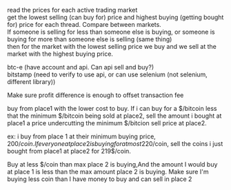 read the prices for each active trading market  
get the lowest selling (can buy for) price and highest buying (getting bought for) price for each thread. Compare between markets.  
If someone is selling for less than someone else is buying, or someone is buying for more than someone else is selling (same thing)  
then for the market with the lowest selling price we buy and we sell at the market with the highest buying price.  

btc-e (have account and api. Can api sell and buy?)  
bitstamp (need to verify to use api, or can use selenium (not selenium, different library))  


Make sure profit difference is enough to offset transaction fee


buy from place1 with the lower cost to buy. If i can buy for a $/bitcoin less that the minimum $/bitcoin being sold at place2, sell the amount i bought at place1 a price undercutting the minimum $/bitcion sell price at place2.

ex: i buy from place 1 at their minimum buying price, 200$/coin. If everyone at place2 is buying for at most 220$/coin, sell the coins i just bought from place1 at place2 for 219$/coin.

Buy at less $/coin than max place 2 is buying,And the amount I would buy at place 1 is less than the max amount place 2 is buying.
Make sure I'm buying less coin than I have money to buy and can sell in place 2